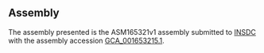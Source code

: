 

Assembly
--------

The assembly presented is the ASM165321v1 assembly submitted to
[INSDC](http://www.insdc.org) with the assembly accession
[GCA\_001653215.1](http://www.ebi.ac.uk/ena/data/view/GCA_001653215.1).
